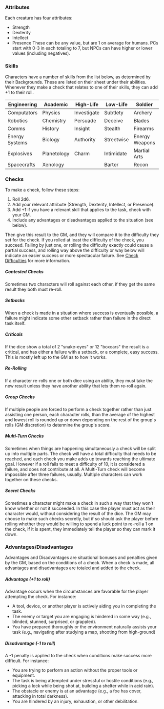 ### Attributes
Each creature has four attributes:
- Strength
- Dexterity
- Intellect
- Presence
These can be any value, but are 1 on average for humans. PCs start with 0-3 in each totaling to 7, but NPCs can have higher or lower values (including negatives).
### Skills
Characters have a number of skills from the list below, as determined by their Backgrounds.
These are listed on their sheet under their abilities. 
Whenever they make a check that relates to one of their skills, they can add +1 to their roll.

| Engineering    | Academic    | High-Life   | Low-Life   | Soldier        | Explorer |
| -------------- | ----------- | ----------- | ---------- | -------------- | -------- |
| Computators    | Physics     | Investigate | Subtlety   | Archery        | Medicate |
| Robotics       | Chemistry   | Persuade    | Deceive    | Blades         | Move     |
| Comms          | History     | Insight     | Stealth    | Firearms       | Survival |
| Energy Systems | Biology     | Authority   | Streetwise | Energy Weapons | Navigate |
| Explosives     | Planetology | Charm       | Intimidate | Martial Arts   | Track    |
| Spacecrafts    | Xenology    |             | Barter     | Recon          | Nature   |
### Checks
To make a check, follow these steps:
1. Roll 2d6.
2. Add your relevant attribute (Strength, Dexterity, Intellect, or Presence).
3. Add +1 if you have a relevant skill that applies to the task, check with your GM.
4. Include any advantages or disadvantages applied to the situation (see below).

Then give this result to the GM, and they will compare it to the difficulty they set for the check. If you rolled at least the difficulty of the check, you succeed. Failing by just one, or rolling the difficulty exactly could cause a partial success, and rolling way above the difficulty or way below will indicate an easier success or more spectacular failure. See [Check Difficulties](/GMs/Check%20Difficulties.md) for more information.
##### Contested Checks
Sometimes two characters will roll against each other, if they get the same result they both must re-roll.
##### Setbacks
When a check is made in a situation where success is eventually possible, a failure might indicate some other setback rather than failure in the direct task itself.
##### Criticals
If the dice show a total of 2 "snake-eyes" or 12 "boxcars" the result is a critical, and has either a failure with a setback, or a complete, easy success. This is mostly left up to the GM as to how it works.
##### Re-Rolling
If a character re-rolls one or both dice using an ability, they must take the new result unless they have another ability that lets them re-roll again.
##### Group Checks
If multiple people are forced to perform a check together rather than just assisting one person, each character rolls, than the average of the highest and lowest roll is rounded up or down depending on the rest of the group's rolls (GM discretion) to determine the group's score.
##### Multi-Turn Checks
Sometimes when things are happening simultaneously a check will be split up into multiple parts. The check will have a total difficulty that needs to be reached, and each check you make adds up towards reaching the ultimate goal. However if a roll fails to meet a difficulty of 10, it is considered a failure, and does not contribute at all. A Multi-Turn check will become impossible after three failures, usually. Multiple characters can work together on these checks.
##### Secret Checks
Sometimes a character might make a check in such a way that they won't know whether or not it succeeded. In this case the player must act as their character would, without considering the result of the dice. The GM may choose to make such checks secretly, but if so should ask the player before rolling whether they would be willing to spend a luck point to re-roll a 1 on the check, if it is spent, they immediately tell the player so they can mark it down. 
### Advantages/Disadvantages
Advantages and Disadvantages are situational bonuses and penalties given by the GM, based on the conditions of a check. When a check is made, all advantages and disadvantages are totaled and added to the check.
##### Advantage (+1 to roll)
Advantage occurs when the circumstances are favorable for the player attempting the check. For instance:
- A tool, device, or another player is actively aiding you in completing the task.
- The enemy or target you are engaging is hindered in some way (e.g., blinded, stunned, surprised, or grappled).
- You have prepared thoroughly or the environment naturally assists your task (e.g., navigating after studying a map, shooting from high-ground)
##### Disadvantage (-1 to roll)
A -1 penalty is applied to the check when conditions make success more difficult. For instance:
- You are trying to perform an action without the proper tools or equipment.
- The task is being attempted under stressful or hostile conditions (e.g., picking a lock while being shot at, building a shelter while in acid rain).
- The obstacle or enemy is at an advantage (e.g., a foe has cover, attacking in total darkness).
- You are hindered by an injury, exhaustion, or other debilitation.